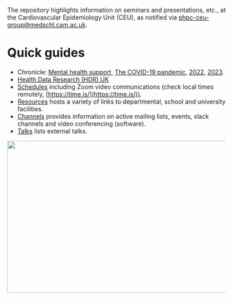 The repository highlights information on seminars and presentations, etc., at the Cardiovascular Epidemiology Unit (CEU), as notified via <a href="mailto:phpc-ceu-group@medschl.cam.ac.uk">phpc-ceu-group@medschl.cam.ac.uk</a>.

# Quick guides

* Chronicle: [Mental health support](mhs.md), [The COVID-19 pandemic](COVID-19.md), [2022](2022.md), [2023](2023.md).
* [Health Data Research (HDR) UK](HDR.md)
* [Schedules](schedules.md) including Zoom video communications (check local times remotely, [https://time.is/](https://time.is/)).
* [Resources](resources.md) hosts a variety of links to departmental, school and university facilities.
* [Channels](channels.md) provides information on active mailing lists, events, slack channels and video conferencing (software).
* [Talks](talks.md) lists external talks.

<a href="http://phdcomics.com/comics/archive.php?comicid=719"> <img src="http://phdcomics.com/comics/archive/phd060406s.gif" width="860" height="350" align="right"> </a>
